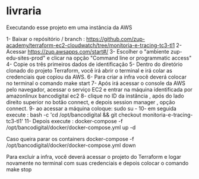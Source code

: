 # livraria

Executando esse projeto em uma instância da AWS

1- Baixar o repósitório / branch : https://github.com/zup-academy/terraform-ec2-cloudwatch/tree/monitoria-e-tracing-tc3-tl1
2- Acessar https://zup.awsapps.com/start#/
3- Escolher o "ambiente zup-edu-sites-prod" e clicar na opção  "Command line or programmatic access"
4- Copie os três primeiros dados de identificação
5- Dentro do diretório clonado do projeto Terraform, você irá abrir o terminal e irá colar as credenciais que copiou da AWS.
6- Para criar a infra você deverá colocar no terminal o comando
make start
7- Após irá acessar o console da AWS pelo navegador, acessar o serviço EC2 e entrar na máquina identificada por amazonlinux bancodigital ec2
8- clique no ID da instância , após do lado direito superior no botão connect, e depois session manager , opção connect.
9- ao acessar a máquina coloque:
sudo su -
10- em seguida execute :
bash -c 'cd /opt/bancodigital && git checkout monitoria-e-tracing-tc3-tl1'
11- Depois execute :
docker-compose -f /opt/bancodigital/docker/docker-compose.yml up -d

Caso queira parar os containers
docker-compose -f /opt/bancodigital/docker/docker-compose.yml down

Para excluir a infra, você deverá acessar o projeto do Terraform e logar novamente no terminal com suas credenciais e depois colocar o comando
make stop
